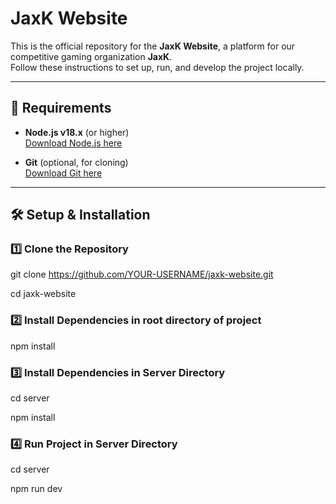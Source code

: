 # JaxK Website

This is the official repository for the **JaxK Website**, a platform for our competitive gaming organization **JaxK**.  
Follow these instructions to set up, run, and develop the project locally.

---

## 🚀 Requirements

- **Node.js v18.x** (or higher)  
[Download Node.js here](https://nodejs.org/)

- **Git** (optional, for cloning)  
[Download Git here](https://git-scm.com/)

---

## 🛠️ Setup & Installation

### 1️⃣ Clone the Repository

git clone https://github.com/YOUR-USERNAME/jaxk-website.git

cd jaxk-website

### 2️⃣ Install Dependencies in root directory of project

npm install

### 3️⃣ Install Dependencies in Server Directory 

cd server

npm install

### 4️⃣ Run Project in Server Directory

cd server

npm run dev




